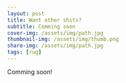 ```yaml
---
layout: post
title: Want other shits? 
subtitle: Comming soon
cover-img: /assets/img/path.jpg
thumbnail-img: /assets/img/thumb.png
share-img: /assets/img/path.jpg
tags: [rug]
---
```


Comming soon!
